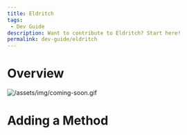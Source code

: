 ```yaml
---
title: Eldritch
tags: 
 - Dev Guide
description: Want to contribute to Eldritch? Start here!
permalink: dev-guide/eldritch
---
```

# Overview
![/assets/img/coming-soon.gif](/assets/img/coming-soon.gif)

# Adding a Method
